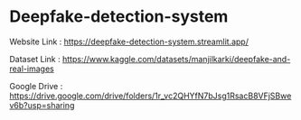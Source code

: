 # Deepfake-detection-system

Website Link : https://deepfake-detection-system.streamlit.app/

Dataset Link : https://www.kaggle.com/datasets/manjilkarki/deepfake-and-real-images

Google Drive : https://drive.google.com/drive/folders/1r_vc2QHYfN7bJsg1RsacB8VFjSBwev6b?usp=sharing
